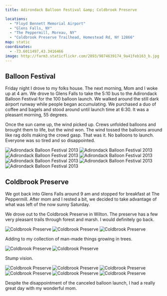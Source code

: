 ```yaml
---
title: Adirondack Balloon Festival &amp; Coldbrook Preserve

locations:
  - "Floyd Bennett Memorial Airport"
  - "Glens Falls, NY"
  - "The Peppermill, Moreau, NY"
  - "Coldbrook Preserve Trailhead, Homestead Rd, NY 12866"
map: static
coordinates:
  - -73.6011497,43.3416466
image: http://farm3.staticflickr.com/2893/9874639174_9a41feb163_b.jpg
---
```


## Balloon Festival

Friday night I drove to my folks house. The next morning, Mom and I woke up at 4 am. We drove to Glens Falls to take the 5:10 bus to the Adirondack Balloon Festival for the 100 balloon launch. We walked around the still dark airport runway while people began accumulating. We purchased a duo of coffee and bagels and stood around until launch time at 6:30. It was a pleasant morning, 55 degrees.

Once the sun came up, the wind picked up. Crews unfolded balloons and brought them to life, but the wind won. The wind tossed the balloons around like rag dolls making the crowd gasp. That was it. No balloons to launch. Everyone was so tired and so disappointed.

<div class="photos">

<img src="http://farm6.staticflickr.com/5468/9874729963_c1bf932d8a_b.jpg" class="img-half" alt="Adirondack Balloon Festival 2013">
<img src="http://farm6.staticflickr.com/5461/9874631594_e10c10a2ce_b.jpg" class="img-half" alt="Adirondack Balloon Festival 2013">
<img src="http://farm3.staticflickr.com/2865/9874732873_b11b3703e4_b.jpg" class="img-half" alt="Adirondack Balloon Festival 2013">
<img src="http://farm3.staticflickr.com/2860/9874618285_70ef7cf2c8_b.jpg" class="img-half" alt="Adirondack Balloon Festival 2013">
<img src="http://farm3.staticflickr.com/2893/9874639174_9a41feb163_b.jpg" class="img-half" alt="Adirondack Balloon Festival 2013">
<img src="http://farm8.staticflickr.com/7333/9874643754_c1eeaaaedf_b.jpg" class="img-half" alt="Adirondack Balloon Festival 2013">
<img src="http://farm8.staticflickr.com/7348/9874735143_a26183f17d_b.jpg" class="pop-out" alt="Adirondack Balloon Festival 2013">
</div>

## Coldbrook Preserve

We got back into Glens Falls around 9 am and stopped for breakfast at The Peppermill. After mom and I rested a bit, we decided to take advantage of what was left of the now sunny Saturday.

We drove out to the Coldbrook Preserve in Wilton. The preserve has a few very pleasant trails through forest and marsh. I would definitely go back.

<div class="photos">

<img src="http://farm4.staticflickr.com/3813/9874611476_443e9c3ba3_b.jpg" class="img-half" alt="Coldbrook Preserve">
<img src="http://farm6.staticflickr.com/5473/9874647796_6d4e44aec8_b.jpg" class="img-half" alt="Coldbrook Preserve">
<img src="http://farm4.staticflickr.com/3681/9874640545_5b25026774_b.jpg" class="pop-out" alt="Coldbrook Preserve">
</div>

Adding to my collection of man-made things growing in trees.

<div class="photos">

<img src="http://farm4.staticflickr.com/3788/9874673106_b9b80d8bbd_b.jpg" class="img-half" alt="Coldbrook Preserve">
<img src="http://farm8.staticflickr.com/7328/9874666895_75041378ee_b.jpg" class="img-half" alt="Coldbrook Preserve">
</div>

Stump vision.

<div class="photos">

<img src="http://farm3.staticflickr.com/2831/9874792823_443ed738d8_b.jpg" class="img-half" alt="Coldbrook Preserve">
<img src="http://farm8.staticflickr.com/7421/9874687686_3386a87dd0_b.jpg" class="img-half" alt="Coldbrook Preserve">
<img src="http://farm4.staticflickr.com/3696/9874695376_bac284f5e8_b.jpg" class="pop-out" alt="Coldbrook Preserve">
<img src="http://farm6.staticflickr.com/5349/9874772413_1280f5f169_b.jpg" class="img-half" alt="Coldbrook Preserve">
<img src="http://farm8.staticflickr.com/7446/9874599525_9fd88d2085_b.jpg" class="img-half" alt="Coldbrook Preserve">
<img src="http://farm3.staticflickr.com/2872/9874686455_a98c1b1323_b.jpg" class="pop-out" alt="Coldbrook Preserve">
</div>

Despite the disappointment of the canceled balloon launch, I had a really great day with my wonderful mom.
